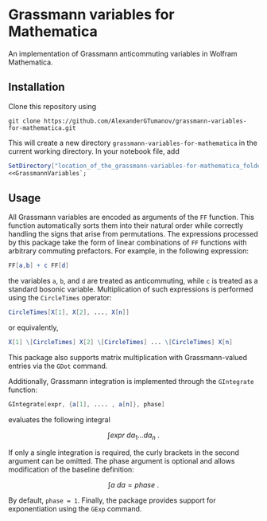 # Grassmann variables for Mathematica
An implementation of Grassmann anticommuting variables in Wolfram Mathematica.
## Installation
Clone this repository using
```console
git clone https://github.com/AlexanderGTumanov/grassmann-variables-for-mathematica.git
```
This will create a new directory ``grassmann-variables-for-mathematica`` in the current working directory. In your notebook file, add
```mathematica
SetDirectory["location_of_the_grassmann-variables-for-mathematica_folder"];
<<GrassmannVariables`;
```
## Usage
All Grassmann variables are encoded as arguments of the ``FF`` function. This function automatically sorts them into their natural order while correctly handling the signs that arise from permutations. The expressions processed by this package take the form of linear combinations of ``FF`` functions with arbitrary commuting prefactors. For example, in the following expression:
```mathematica
FF[a,b] + c FF[d]
```
the variables ``a``, ``b``, and ``d`` are treated as anticommuting, while ``c`` is treated as a standard bosonic variable.
Multiplication of such expressions is performed using the ``CircleTimes`` operator: 
```mathematica
CircleTimes[X[1], X[2], ..., X[n]]
```
or equivalently,
```mathematica
X[1] \[CircleTimes] X[2] \[CircleTimes] ... \[CircleTimes] X[n]
```
This package also supports matrix multiplication with Grassmann-valued entries via the ``GDot`` command.

Additionally, Grassmann integration is implemented through the ``GIntegrate`` function:
```mathematica
GIntegrate[expr, {a[1], .... , a[n]}, phase]
```
evaluates the following integral

$$
\int expr\ da_1\ldots da_n\ .
$$

If only a single integration is required, the curly brackets in the second argument can be omitted. The phase argument is optional and allows modification of the baseline definition:

$$
\int a\ da = phase\ .
$$

By default, ``phase = 1``.
Finally, the package provides support for exponentiation using the ``GExp`` command.
